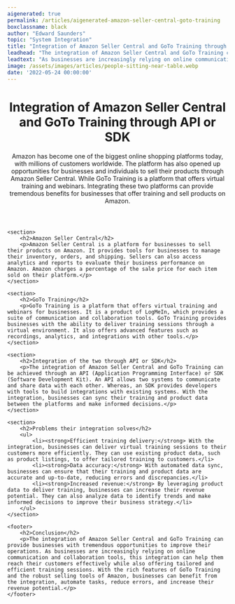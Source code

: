 ```yaml
---
aigenerated: true
permalink: /articles/aigenerated-amazon-seller-central-goto-training
boxclassname: black
author: "Edward Saunders"
topic: "System Integration"
title: "Integration of Amazon Seller Central and GoTo Training through API or SDK"
leadhead: "The integration of Amazon Seller Central and GoTo Training can provide businesses with tremendous opportunities to improve their operations"
leadtext: "As businesses are increasingly relying on online communication and collaboration tools, this integration can help them reach their customers effectively while also offering tailored and efficient training sessions. With the rich features of GoTo Training and the robust selling tools of Amazon, businesses can benefit from the integration, automate tasks, reduce errors, and increase their revenue potential."
image: /assets/images/articles/people-sitting-near-table.webp
date: '2022-05-24 00:00:00'
---
```

<div class="arttext">	<header>
		<h1>Integration of Amazon Seller Central and GoTo Training through API or SDK</h1>
		<p>Amazon has become one of the biggest online shopping platforms today, with millions of customers worldwide. The platform has also opened up opportunities for businesses and individuals to sell their products through Amazon Seller Central. While GoTo Training is a platform that offers virtual training and webinars. Integrating these two platforms can provide tremendous benefits for businesses that offer training and sell products on Amazon.</p>
	</header>

	<section>
		<h2>Amazon Seller Central</h2>
		<p>Amazon Seller Central is a platform for businesses to sell their products on Amazon. It provides tools for businesses to manage their inventory, orders, and shipping. Sellers can also access analytics and reports to evaluate their business performance on Amazon. Amazon charges a percentage of the sale price for each item sold on their platform.</p>
	</section>

	<section>
		<h2>GoTo Training</h2>
		<p>GoTo Training is a platform that offers virtual training and webinars for businesses. It is a product of LogMeIn, which provides a suite of communication and collaboration tools. GoTo Training provides businesses with the ability to deliver training sessions through a virtual environment. It also offers advanced features such as recordings, analytics, and integrations with other tools.</p>
	</section>

	<section>
		<h2>Integration of the two through API or SDK</h2>
        <p>The integration of Amazon Seller Central and GoTo Training can be achieved through an API (Application Programming Interface) or SDK (Software Development Kit). An API allows two systems to communicate and share data with each other. Whereas, an SDK provides developers with tools to build integrations with existing systems. With the integration, businesses can sync their training and product data between the platforms and make informed decisions.</p>
	</section>

	<section>
		<h2>Problems their integration solves</h2>
		<ul>
			<li><strong>Efficient training delivery:</strong> With the integration, businesses can deliver virtual training sessions to their customers more efficiently. They can use existing product data, such as product listings, to offer tailored training to customers.</li>
            <li><strong>Data accuracy:</strong> With automated data sync, businesses can ensure that their training and product data are accurate and up-to-date, reducing errors and discrepancies.</li>
			<li><strong>Increased revenue:</strong> By leveraging product data to deliver training, businesses can increase their revenue potential. They can also analyze data to identify trends and make informed decisions to improve their business strategy.</li>
		</ul>
	</section>

	<footer>
		<h2>Conclusion</h2>
		<p>The integration of Amazon Seller Central and GoTo Training can provide businesses with tremendous opportunities to improve their operations. As businesses are increasingly relying on online communication and collaboration tools, this integration can help them reach their customers effectively while also offering tailored and efficient training sessions. With the rich features of GoTo Training and the robust selling tools of Amazon, businesses can benefit from the integration, automate tasks, reduce errors, and increase their revenue potential.</p>
	</footer>

</div>
